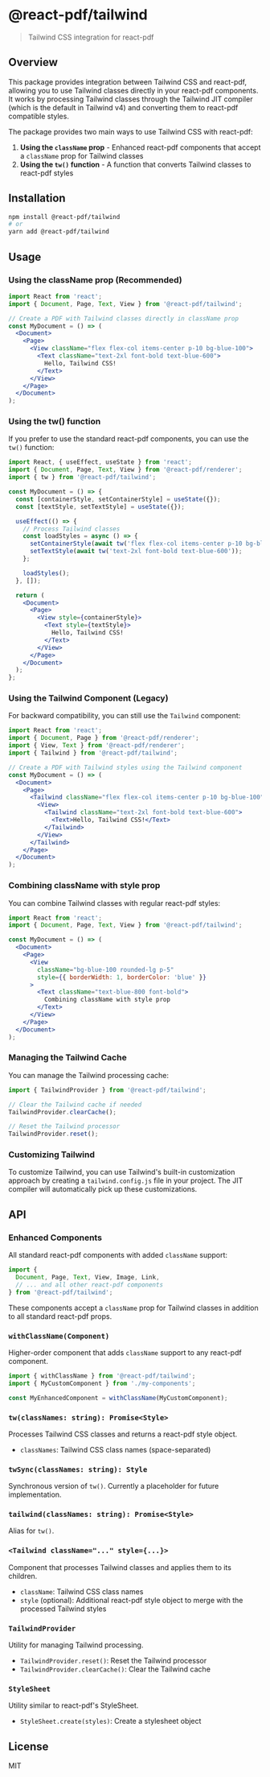 # @react-pdf/tailwind

> Tailwind CSS integration for react-pdf

## Overview

This package provides integration between Tailwind CSS and react-pdf, allowing you to use Tailwind classes directly in your react-pdf components. It works by processing Tailwind classes through the Tailwind JIT compiler (which is the default in Tailwind v4) and converting them to react-pdf compatible styles.

The package provides two main ways to use Tailwind CSS with react-pdf:

1. **Using the `className` prop** - Enhanced react-pdf components that accept a `className` prop for Tailwind classes
2. **Using the `tw()` function** - A function that converts Tailwind classes to react-pdf styles

## Installation

```sh
npm install @react-pdf/tailwind
# or
yarn add @react-pdf/tailwind
```

## Usage

### Using the className prop (Recommended)

```jsx
import React from 'react';
import { Document, Page, Text, View } from '@react-pdf/tailwind';

// Create a PDF with Tailwind classes directly in className prop
const MyDocument = () => (
  <Document>
    <Page>
      <View className="flex flex-col items-center p-10 bg-blue-100">
        <Text className="text-2xl font-bold text-blue-600">
          Hello, Tailwind CSS!
        </Text>
      </View>
    </Page>
  </Document>
);
```

### Using the tw() function

If you prefer to use the standard react-pdf components, you can use the `tw()` function:

```jsx
import React, { useEffect, useState } from 'react';
import { Document, Page, Text, View } from '@react-pdf/renderer';
import { tw } from '@react-pdf/tailwind';

const MyDocument = () => {
  const [containerStyle, setContainerStyle] = useState({});
  const [textStyle, setTextStyle] = useState({});

  useEffect(() => {
    // Process Tailwind classes
    const loadStyles = async () => {
      setContainerStyle(await tw('flex flex-col items-center p-10 bg-blue-100'));
      setTextStyle(await tw('text-2xl font-bold text-blue-600'));
    };

    loadStyles();
  }, []);

  return (
    <Document>
      <Page>
        <View style={containerStyle}>
          <Text style={textStyle}>
            Hello, Tailwind CSS!
          </Text>
        </View>
      </Page>
    </Document>
  );
};
```

### Using the Tailwind Component (Legacy)

For backward compatibility, you can still use the `Tailwind` component:

```jsx
import React from 'react';
import { Document, Page } from '@react-pdf/renderer';
import { View, Text } from '@react-pdf/renderer';
import { Tailwind } from '@react-pdf/tailwind';

// Create a PDF with Tailwind styles using the Tailwind component
const MyDocument = () => (
  <Document>
    <Page>
      <Tailwind className="flex flex-col items-center p-10 bg-blue-100">
        <View>
          <Tailwind className="text-2xl font-bold text-blue-600">
            <Text>Hello, Tailwind CSS!</Text>
          </Tailwind>
        </View>
      </Tailwind>
    </Page>
  </Document>
);
```

### Combining className with style prop

You can combine Tailwind classes with regular react-pdf styles:

```jsx
import React from 'react';
import { Document, Page, Text, View } from '@react-pdf/tailwind';

const MyDocument = () => (
  <Document>
    <Page>
      <View
        className="bg-blue-100 rounded-lg p-5"
        style={{ borderWidth: 1, borderColor: 'blue' }}
      >
        <Text className="text-blue-800 font-bold">
          Combining className with style prop
        </Text>
      </View>
    </Page>
  </Document>
);
```

### Managing the Tailwind Cache

You can manage the Tailwind processing cache:

```jsx
import { TailwindProvider } from '@react-pdf/tailwind';

// Clear the Tailwind cache if needed
TailwindProvider.clearCache();

// Reset the Tailwind processor
TailwindProvider.reset();
```

### Customizing Tailwind

To customize Tailwind, you can use Tailwind's built-in customization approach by creating a `tailwind.config.js` file in your project. The JIT compiler will automatically pick up these customizations.

## API

### Enhanced Components

All standard react-pdf components with added `className` support:

```jsx
import {
  Document, Page, Text, View, Image, Link,
  // ... and all other react-pdf components
} from '@react-pdf/tailwind';
```

These components accept a `className` prop for Tailwind classes in addition to all standard react-pdf props.

### `withClassName(Component)`

Higher-order component that adds `className` support to any react-pdf component.

```jsx
import { withClassName } from '@react-pdf/tailwind';
import { MyCustomComponent } from './my-components';

const MyEnhancedComponent = withClassName(MyCustomComponent);
```

### `tw(classNames: string): Promise<Style>`

Processes Tailwind CSS classes and returns a react-pdf style object.

- `classNames`: Tailwind CSS class names (space-separated)

### `twSync(classNames: string): Style`

Synchronous version of `tw()`. Currently a placeholder for future implementation.

### `tailwind(classNames: string): Promise<Style>`

Alias for `tw()`.

### `<Tailwind className="..." style={...}>`

Component that processes Tailwind classes and applies them to its children.

- `className`: Tailwind CSS class names
- `style` (optional): Additional react-pdf style object to merge with the processed Tailwind styles

### `TailwindProvider`

Utility for managing Tailwind processing.

- `TailwindProvider.reset()`: Reset the Tailwind processor
- `TailwindProvider.clearCache()`: Clear the Tailwind cache

### `StyleSheet`

Utility similar to react-pdf's StyleSheet.

- `StyleSheet.create(styles)`: Create a stylesheet object

## License

MIT

